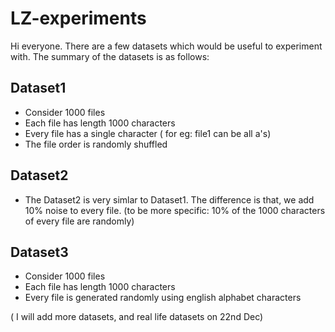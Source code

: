 # LZ-experiments

Hi everyone. There are a few datasets which would be useful to experiment with.
The summary of the datasets is as follows:

## Dataset1
 - Consider 1000 files
 - Each file has length 1000 characters
 - Every file has a single character ( for eg: file1 can be all a's)
 - The file order is randomly shuffled
 
## Dataset2
  - The Dataset2 is very simlar to Dataset1. The difference is that, we add 10% noise to every file.
    (to be more specific: 10% of the 1000 characters of every file are randomly)

## Dataset3
 - Consider 1000 files
 - Each file has length 1000 characters
 - Every file is generated randomly using english alphabet characters
 
( I will add more datasets, and real life datasets on 22nd Dec)
